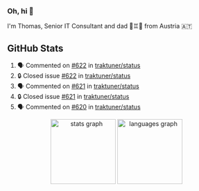 ### Oh, hi 👋

I'm Thomas, Senior IT Consultant and dad 👶♊️👶 from Austria 🇦🇹

<!--
**traktuner/traktuner** is a ✨ _special_ ✨ repository because its `README.md` (this file) appears on your GitHub profile.

Here are some ideas to get you started:

- 🔭 I’m currently working on ...
- 🌱 I’m currently learning ...
- 👯 I’m looking to collaborate on ...
- 🤔 I’m looking for help with ...
- 💬 Ask me about ...
- 📫 How to reach me: ...
- 😄 Pronouns: ...
- ⚡ Fun fact: ...
-->

</div>

## GitHub Stats
<!--START_SECTION:activity-->
1. 🗣 Commented on [#622](https://github.com/traktuner/status/issues/622#issuecomment-3172426340) in [traktuner/status](https://github.com/traktuner/status)
2. 🔒 Closed issue [#622](https://github.com/traktuner/status/issues/622) in [traktuner/status](https://github.com/traktuner/status)
3. 🗣 Commented on [#621](https://github.com/traktuner/status/issues/621#issuecomment-3172426302) in [traktuner/status](https://github.com/traktuner/status)
4. 🔒 Closed issue [#621](https://github.com/traktuner/status/issues/621) in [traktuner/status](https://github.com/traktuner/status)
5. 🗣 Commented on [#620](https://github.com/traktuner/status/issues/620#issuecomment-3172426266) in [traktuner/status](https://github.com/traktuner/status)
<!--END_SECTION:activity-->

<div align="center">
  <img src="https://github-readme-stats.vercel.app/api?username=traktuner&hide_title=false&hide_rank=false&show_icons=true&include_all_commits=true&count_private=true&disable_animations=false&theme=dracula&locale=en&hide_border=false&order=1" height="150" alt="stats graph"  />
  <img src="https://github-readme-stats.vercel.app/api/top-langs?username=traktuner&locale=en&hide_title=false&layout=compact&card_width=320&langs_count=5&theme=dracula&hide_border=false&order=2" height="150" alt="languages graph"  />
</div>
